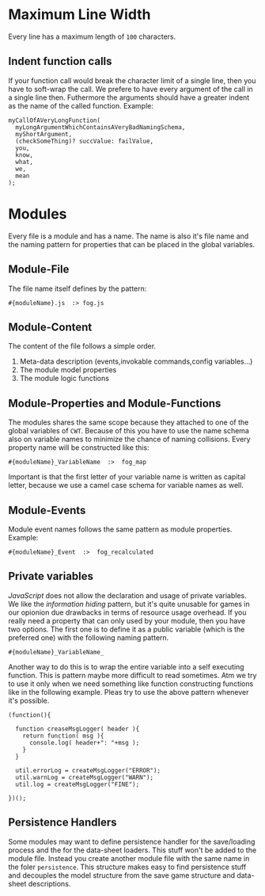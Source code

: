 # Maximum Line Width

Every line has a maximum length of `100` characters.

## Indent function calls

If your function call would break the character limit of a single line, then you have to soft-wrap the call. We prefere to have every argument of the call in a single line then. Futhermore the arguments should have a greater indent as the name of the called function. Example:

    myCallOfAVeryLongFunction(
      myLongArgumentWhichContainsAVeryBadNamingSchema,
      myShortArgument,
      (checkSomeThing)? succValue: failValue,
      you,
      know,
      what,
      we,
      mean
    );

# Modules

Every file is a module and has a name. The name is also it's file name and the naming pattern for properties that can be placed in the global variables.

## Module-File

The file name itself defines by the pattern:

    #{moduleName}.js  :> fog.js
    
## Module-Content
    
The content of the file follows a simple order. 

1. Meta-data description (events,invokable commands,config variables...)
2. The module model properties
3. The module logic functions

## Module-Properties and Module-Functions

The modules shares the same scope because they attached to one of the global variables of `CWT`. Because of this you have to use the name schema also on variable names to minimize the chance of naming collisions. Every property name will be constructed like this:

    #{moduleName}_VariableName  :>  fog_map
    
Important is that the first letter of your variable name is written as capital letter, because we use a camel case schema for variable names as well.

## Module-Events

Module event names follows the same pattern as module properties. Example:

    #{moduleName}_Event  :>  fog_recalculated

## Private variables

*JavaScript* does not allow the declaration and usage of private variables. We like the *information hiding* pattern, but it's quite unusable for games in our opionion due drawbacks in terms of resource usage overhead. If you really need a property that can only used by your module, then you have two options. The first one is to define it as a public variable (which is the preferred one) with the following naming pattern.

    #{moduleName}_VariableName_

Another way to do this is to wrap the entire variable into a self executing function. This is pattern maybe more difficult to read sometimes. Atm we try to use it only when we need something like function constructing functions like in the following example. Pleas try to use the above pattern whenever it's possible. 

    (function(){
      
      function creaseMsgLogger( header ){
        return function( msg ){
          console.log( header+": "+msg );
        }
      }
      
      util.errorLog = createMsgLogger("ERROR");
      util.warnLog = createMsgLogger("WARN");
      util.log = createMsgLogger("FINE");
        
    })();

## Persistence Handlers

Some modules may want to define persistence handler for the save/loading process and the for the data-sheet loaders. This stuff won't be added to the module file. Instead you create another module file with the same name in the foler `persistence`. This structure makes easy to find persistence stuff and decouples the model structure from the save game structure and data-sheet descriptions.
